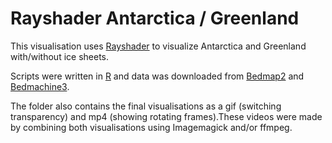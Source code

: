# Rayshader Antarctica / Greenland

This visualisation uses [Rayshader](https://github.com/tylermorganwall/rayshader) to visualize Antarctica and Greenland with/without ice sheets. 

Scripts were written in [R](https://cran.r-project.org/) and data was downloaded from [Bedmap2](https://www.bas.ac.uk/project/bedmap-2/) and [Bedmachine3](https://sites.uci.edu/morlighem/dataproducts/bedmachine-greenland/).

The folder also contains the final visualisations as a gif (switching transparency) and mp4 (showing rotating frames).These videos were made by combining both visualisations using Imagemagick and/or ffmpeg.

